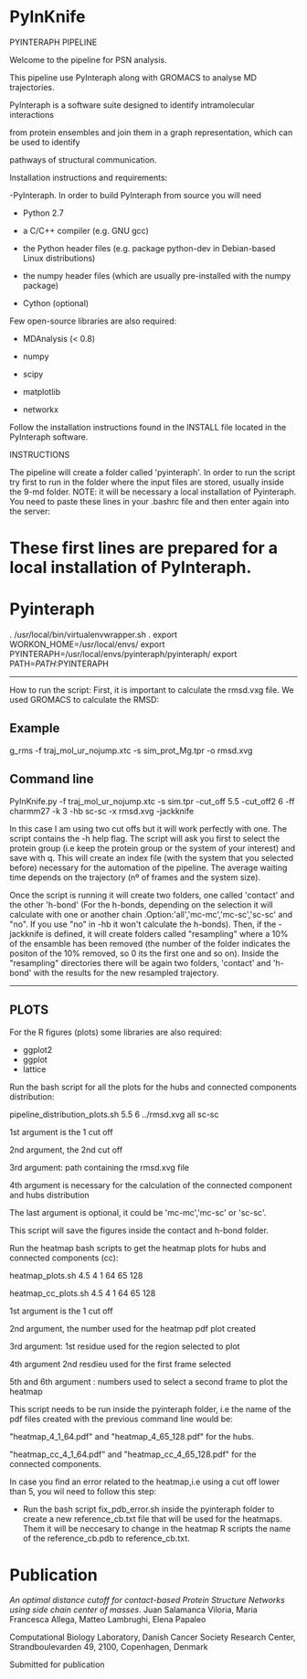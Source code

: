 # PyInKnife

PYINTERAPH PIPELINE

Welcome to the pipeline for PSN analysis.

This pipeline use PyInteraph along with GROMACS to analyse MD trajectories.

PyInteraph is a software suite designed to identify intramolecular interactions

from protein ensembles and join them in a graph representation, which can be used to identify

pathways of structural communication.

Installation instructions and requirements: 

-PyInteraph. In order to build PyInteraph from source you will need

- Python 2.7

- a C/C++ compiler (e.g. GNU gcc)

- the Python header files (e.g. package python-dev in Debian-based Linux distributions)

- the numpy header files (which are usually pre-installed with the numpy package)

- Cython (optional)



Few open-source libraries are also required:


- MDAnalysis (< 0.8)

- numpy 

- scipy 

- matplotlib 

- networkx 

Follow the installation instructions found in the INSTALL file located in the PyInteraph software.


INSTRUCTIONS

The pipeline will create a folder called 'pyinteraph'. In order to run the script try first to run in the folder where the input files are stored, usually inside the 9-md folder.
NOTE: it will be necessary a local installation of Pyinteraph. You need to paste these lines in your .bashrc file and then enter again into the server:

# These first lines are prepared for a local installation of PyInteraph.
# Pyinteraph
. /usr/local/bin/virtualenvwrapper.sh . 
export WORKON_HOME=/usr/local/envs/
export PYINTERAPH=/usr/local/envs/pyinteraph/pyinteraph/ 
export PATH=$PATH:$PYINTERAPH

---------

How to run the script:
First, it is important to calculate the rmsd.vxg file. We used GROMACS to calculate the RMSD: 
## Example
g_rms -f traj_mol_ur_nojump.xtc -s sim_prot_Mg.tpr -o rmsd.xvg 



## Command line
PyInKnife.py -f traj_mol_ur_nojump.xtc -s sim.tpr -cut_off 5.5 -cut_off2 6 -ff charmm27 -k 3 -hb sc-sc -x rmsd.xvg -jackknife

In this case I am using two cut offs but it will work perfectly with one. 
The script contains the -h help flag.
The script will ask you first to select the protein group (i.e keep the protein group or the system of your interest) and save with q. This will create an index file (with the system that you selected before) necessary for the automation of the pipeline.
The average waiting time depends on the trajectory (nº of frames and the system size).

Once the script is running it will create two folders, one called 'contact' and the other 'h-bond' (For the h-bonds, depending on the selection it will calculate with one or another chain .Option:'all','mc-mc','mc-sc','sc-sc' and "no". If you  use "no" in -hb  it won't calculate the h-bonds). Then, if the -jackknife is defined, it will create folders called "resampling" where a 10% of the ensamble has been removed (the number of the folder indicates the positon of the 10% removed, so 0 its the first one and so on).  Inside the "resampling" directories there will be again two folders, 'contact' and 'h-bond' with the results for the new resampled trajectory. 

------
PLOTS
------
For the R figures (plots) some libraries are also required:
- ggplot2
- ggplot
- lattice


Run the bash script for all the plots for the hubs and connected components distribution: 

pipeline_distribution_plots.sh 5.5 6 ../rmsd.xvg all sc-sc


1st argument is the 1 cut off

2nd argument, the 2nd cut off

3rd argument: path containing the rmsd.xvg file

4th argument is necessary for the calculation of the connected component and hubs distribution

The last argument is optional, it could be 'mc-mc','mc-sc' or 'sc-sc'.

This script will save the figures inside the contact and h-bond folder. 

Run the heatmap bash scripts to get the heatmap plots for hubs and connected components (cc): 

heatmap_plots.sh 4.5 4 1 64 65 128

heatmap_cc_plots.sh 4.5 4 1 64 65 128

1st argument is the 1 cut off

2nd argument, the number used for the heatmap pdf plot created

3rd argument: 1st residue used for the region selected to plot

4th argument 2nd resdieu used for the first frame selected

5th and 6th argument : numbers used to select a second frame to plot the heatmap

This script needs to be run inside the pyinteraph folder, i.e the name of the pdf files created with the previous command line would be:

  "heatmap_4_1_64.pdf" and "heatmap_4_65_128.pdf" for the hubs. 
  
  "heatmap_cc_4_1_64.pdf" and "heatmap_cc_4_65_128.pdf" for the connected components. 



In case you find an error related to the heatmap,i.e using a cut off lower than 5, you wil need to follow this step: 
  - Run the bash script fix_pdb_error.sh inside the pyinteraph folder to create a new reference_cb.txt file that will be used for the heatmaps. Them it will be neccesary to change in the heatmap R scripts the name of the reference_cb.pdb to reference_cb.txt. 
    

# Publication

*An optimal distance cutoff for contact-based Protein Structure Networks using side chain center of masses*.
Juan Salamanca Viloria, Maria Francesca Allega, Matteo Lambrughi, Elena Papaleo

Computational Biology Laboratory, Danish Cancer Society Research Center, Strandboulevarden 49, 2100, Copenhagen, Denmark

Submitted for publication


